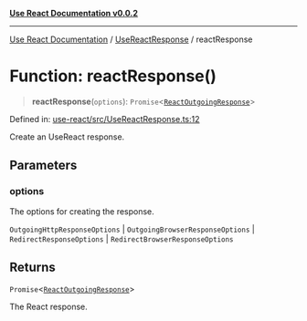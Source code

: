 [**Use React Documentation v0.0.2**](../../README.md)

***

[Use React Documentation](../../modules.md) / [UseReactResponse](../README.md) / reactResponse

# Function: reactResponse()

> **reactResponse**(`options`): `Promise`\<[`ReactOutgoingResponse`](../../declarations/type-aliases/ReactOutgoingResponse.md)\>

Defined in: [use-react/src/UseReactResponse.ts:12](https://github.com/stonemjs/use-react/blob/9a749b225241b8e0ac2a5483904ca8322927b1d4/src/UseReactResponse.ts#L12)

Create an UseReact response.

## Parameters

### options

The options for creating the response.

`OutgoingHttpResponseOptions` | `OutgoingBrowserResponseOptions` | `RedirectResponseOptions` | `RedirectBrowserResponseOptions`

## Returns

`Promise`\<[`ReactOutgoingResponse`](../../declarations/type-aliases/ReactOutgoingResponse.md)\>

The React response.
